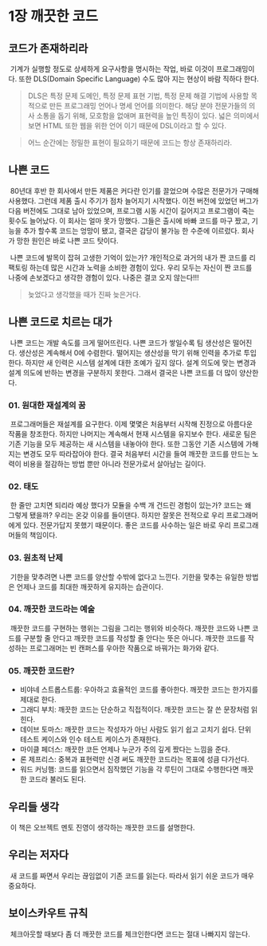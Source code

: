 # 1장 깨끗한 코드

## 코드가 존재하리라

&nbsp;기계가 실행할 정도로 상세하게 요구사항을 명시하는 작업, 바로 이것이 프로그래밍이다. 또한 DLS(Domain Specific Language) 수도 많아 지는 현상이 바람 직하다 한다.

> DLS은 특정 문제 도메인, 특정 문제 표현 기법, 특정 문제 해결 기법에 사용할 목적으로 만든 프로그래밍 언어나 명세 언어를 의미한다. 해당 분야 전문가들의 의사 소통을 돕기 위해, 모호함을 없애며 표현력을 높인 특징이 있다. 넓은 의미에서 보면 HTML 또한 웹을 위한 언어 이기 때문에 DSL이라고 할 수 있다.

> 어느 순간에는 정밀한 표현이 필요하기 때문에 코드는 항상 존재하리라.

## 나쁜 코드

&nbsp;80년대 후반 한 회사에서 만든 제품은 커다란 인기를 끌었으며 수많은 전문가가 구매해 사용했다. 그런데 제품 출시 주기가 점차 늘어지기 시작했다. 이전 버전에 있었던 버그가 다음 버전에도 그대로 남아 있었으며, 프로그램 시동 시간이 길어지고 프로그램이 죽는 횟수도 늘어났다. 이 회사는 얼마 못가 망했다. 그들은 출시에 바빠 코드를 마구 짰고, 기능을 추가 할수록 코드는 엉망이 됐고, 결국은 감당이 불가능 한 수준에 이르렀다. 회사가 망한 원인은 바로 나쁜 코드 탓이다.

&nbsp;나쁜 코드에 발목이 잡혀 고생한 기억이 있는가? 개인적으로 과거의 내가 짠 코드를 리팩토링 하는데 많은 시간과 노력을 소비한 경험이 있다. 우리 모두는 자신이 짠 코드를 나중에 손보겠다고 생각한 경험이 있다. 나중은 결코 오지 않는다!!!

> 늦었다고 생각했을 때가 진짜 늦은거다.

## 나쁜 코드로 치르는 대가

&nbsp;나쁜 코드는 개발 속도를 크게 떨어뜨린다. 나쁜 코드가 쌓일수록 팀 생산성은 떨어진다. 생산성은 계속해서 0에 수렴한다. 떨어지는 생산성을 막기 위해 인력을 추가로 투입한다. 하지만 새 인력은 시스템 설계에 대한 조예가 깊지 않다. 설계 의도에 맞는 변경과 설계 의도에 반하는 변경을 구분하지 못한다. 그래서 결국은 나쁜 코드를 더 많이 양산한다.

### 01. 원대한 재설계의 꿈

&nbsp;프로그래머들은 재설계를 요구한다. 이제 몇몇은 처음부터 시작해 진정으로 아름다운 작품을 창조한다. 하지만 나머지는 계속해서 현재 시스템을 유지보수 한다. 새로운 팀은 기존 기능을 모두 제공하는 새 시스템을 내놓아야 한다. 또한 그동안 기존 시스템에 가해지는 변경도 모두 따라잡아야 한다. 결국 처음부터 시간을 들여 깨끗한 코드를 만드는 노력이 비용을 절감하는 방법 뿐만 아니라 전문가로서 살아남는 길이다.

### 02. 태도

&nbsp;한 줄만 고치면 되리라 예상 했다가 모듈을 수백 개 건드린 경험이 있는가? 코드는 왜 그렇게 됐을까? 우리는 온갖 이유를 들이댄다. 하지만 잘못은 전적으로 우리 프로그래머에게 있다. 전문가답지 못했기 때문이다. 좋은 코드를 사수하는 일은 바로 우리 프로그래머들의 책임이다.

### 03. 원초적 난제

&nbsp;기한을 맞추려면 나쁜 코드를 양산할 수밖에 없다고 느낀다. 기한을 맞추는 유일한 방법은 언제나 코드를 최대한 깨끗하게 유지하는 습관이다.

### 04. 깨끗한 코드라는 예술

&nbsp;깨끗한 코드를 구현하는 행위는 그림을 그리는 행위와 비슷하다. 깨끗한 코드와 나쁜 코드를 구분할 줄 안다고 깨끗한 코드를 작성할 줄 안다는 뜻은 아니다. 깨끗한 코드를 작성하는 프로그래머는 빈 캔퍼스를 우아한 작품으로 바꿔가는 화가와 같다.

### 05. 깨끗한 코드란?

- 비야네 스트롭스트룹: 우아하고 효율적인 코드를 좋아한다. 깨끗한 코드는 한가지를 제대로 한다.
- 그래디 부치: 깨끗한 코드는 단순하고 직접적이다. 깨끗한 코드는 잘 쓴 문장처럼 읽힌다.
- 데이브 토마스: 깨끗한 코드는 작성자가 아닌 사람도 읽기 쉽고 고치기 쉽다. 단위 테스트 케이스와 인수 테스트 케이스가 존재한다.
- 마이클 페더스: 깨끗한 코든 언제나 누군가 주의 깊게 짰다는 느낌을 준다.
- 론 제프리스: 중복과 표현력만 신경 써도 깨끗한 코드라는 목표에 성큼 다가선다.
- 워드 커닝햄: 코드를 읽으면서 짐작했던 기능을 각 루틴이 그대로 수행한다면 깨끗한 코드라 불러도 된다.

## 우리들 생각

&nbsp;이 책은 오브젝트 멘토 진영이 생각하는 깨끗한 코드를 설명한다.

## 우리는 저자다

&nbsp;새 코드를 짜면서 우리는 끊임없이 기존 코드를 읽는다. 따라서 읽기 쉬운 코드가 매우 중요하다.

## 보이스카우트 규칙

&nbsp;체크아웃할 때보다 좀 더 깨끗한 코드를 체크인한다면 코드는 절대 나빠지지 않는다.
